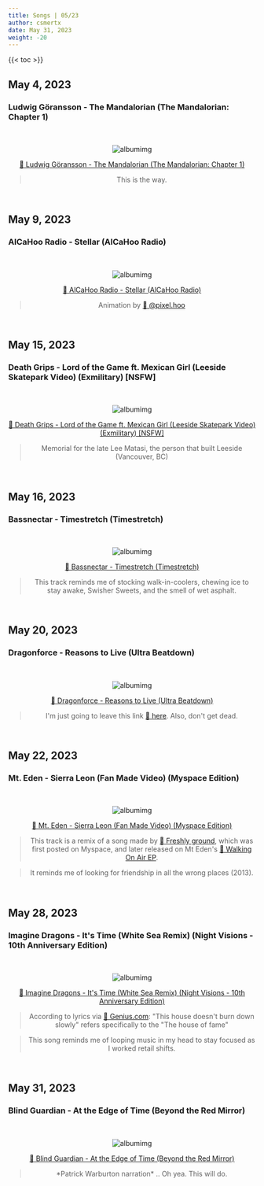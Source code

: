 ```yaml
---
title: Songs | 05/23
author: csmertx
date: May 31, 2023
weight: -20
---
```


<!--more-->

{{< toc >}}

## May 4, 2023
### Ludwig Göransson - The Mandalorian (The Mandalorian: Chapter 1)

<br />
<div style="text-align: center;">

![albumimg](/Blog/music/images/ludwig_goransson_mandalorian_chapter_1.jpg "Ludwig Göransson - The Mandalorian: Chapter 1 - Album Cover")
<br />

[🔗 Ludwig Göransson - The Mandalorian (The Mandalorian: Chapter 1)](https://www.youtube.com/watch?v=xXp4GnC1Z3Q&list=PLohYzz4btpaSYEpaiJHcMIk0EeabT46fu&index=9)
> This is the way.
</div>
<br />

## May 9, 2023
### AlCaHoo Radio - Stellar (AlCaHoo Radio)

<br />
<div style="text-align: center;">

![albumimg](/Blog/music/images/alcahoo_radio.jpg "AlCaHoo Radio - AlCaHoo Radio - Album Cover")
<br />

[🔗 AlCaHoo Radio - Stellar (AlCaHoo Radio)](https://www.youtube.com/watch?v=FVmYKDKd5kE)
> Animation by [🔗 @pixel.hoo](https://www.instagram.com/pixel.hoo)
</div>
<br />

## May 15, 2023
### Death Grips - Lord of the Game ft. Mexican Girl (Leeside Skatepark Video) (Exmilitary) [NSFW]

<br />
<div style="text-align: center;">

![albumimg](/Blog/music/images/death_grips_Exmilitary.jpg "Death Grips - Exmilitary - Album Cover")
<br />

[🔗 Death Grips - Lord of the Game ft. Mexican Girl (Leeside Skatepark Video) (Exmilitary) [NSFW]](https://www.youtube.com/watch?v=-dMrec59MxU)
> Memorial for the late Lee Matasi, the person that built Leeside (Vancouver, BC)
</div>
<br />

## May 16, 2023
### Bassnectar - Timestretch (Timestretch)

<br />
<div style="text-align: center;">

![albumimg](/Blog/music/images/bassnectar_timestretch.jpg "Bassnectar - Timestretch - Album Cover")
<br />

[🔗 Bassnectar - Timestretch (Timestretch)](https://www.youtube.com/watch?v=5M-jOZRe0-8)
> This track reminds me of stocking walk-in-coolers, chewing ice to stay awake, Swisher Sweets, and the smell of wet asphalt.
</div>
<br />

## May 20, 2023
### Dragonforce - Reasons to Live (Ultra Beatdown)

<br />
<div style="text-align: center;">

![albumimg](/Blog/music/images/dragonforce_ultra_beatdown.jpg "Dragonforce - Ultra Beatdown - Album Cover")
<br />

[🔗 Dragonforce - Reasons to Live (Ultra Beatdown)](https://youtu.be/Wywg4IlQqKU)
> I'm just going to leave this link [🔗 here](https://youtu.be/_FdJcDzlVHc). Also, don't get dead.
</div>
<br />

## May 22, 2023
### Mt. Eden - Sierra Leon (Fan Made Video) (Myspace Edition)

<br />
<div style="text-align: center;">

![albumimg](/Blog/music/images/mt_eden.jpg "Mt. Eden - Myspace Edition - Fake Album Cover")
<br />

[🔗 Mt. Eden - Sierra Leon (Fan Made Video) (Myspace Edition)](https://www.youtube.com/watch?v=KWhnPhif5JU)
> This track is a remix of a song made by [🔗 Freshly ground](https://en.wikipedia.org/wiki/Mt_Eden_(band)#Background_and_beginnings), which was first posted on Myspace, and later released on Mt Eden's [🔗 Walking On Air EP](https://www.discogs.com/release/12278288-Mt-Eden-Walking-On-Air-EP).

> It reminds me of looking for friendship in all the wrong places (2013).
</div>
<br />

## May 28, 2023
### Imagine Dragons - It's Time (White Sea Remix) (Night Visions - 10th Anniversary Edition)

<br />
<div style="text-align: center;">

![albumimg](/Blog/music/images/imagine_dragons_night_visions_10th_anniversary.jpg "Imagine Dragons - Night Visions (10th Anniversary Edition) - Album Cover")
<br />

[🔗 Imagine Dragons - It's Time (White Sea Remix) (Night Visions - 10th Anniversary Edition)](https://www.youtube.com/watch?v=UdUWvlCaz-8)
> According to lyrics via [🔗 Genius.com](https://genius.com/10472419): "This house doesn't burn down slowly" refers specifically to the "The house of fame"

> This song reminds me of looping music in my head to stay focused as I worked retail shifts.
</div>
<br />

## May 31, 2023
### Blind Guardian - At the Edge of Time (Beyond the Red Mirror)

<br />
<div style="text-align: center;">

![albumimg](/Blog/music/images/blind_guardian_beyond_the_red_mirror.jpg "Blind Guardian - Beyond the Red Mirror - Album Cover")
<br />

[🔗 Blind Guardian - At the Edge of Time (Beyond the Red Mirror)](https://www.youtube.com/watch?v=iJvm-W8ktQM)
> \*Patrick Warburton narration\* .. Oh yea. This will do.
</div>
<br />